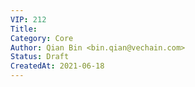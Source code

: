 ```yaml
---
VIP: 212
Title:
Category: Core
Author: Qian Bin <bin.qian@vechain.com>
Status: Draft
CreatedAt: 2021-06-18
---
```

